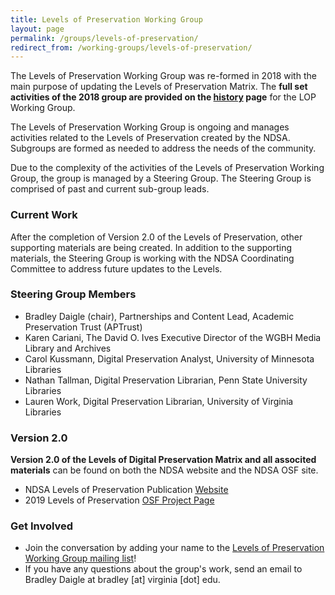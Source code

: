 ```yaml
---
title: Levels of Preservation Working Group
layout: page
permalink: /groups/levels-of-preservation/
redirect_from: /working-groups/levels-of-preservation/
---
```

The Levels of Preservation Working Group was re-formed in 2018 with the main purpose of updating the Levels of Preservation Matrix. The **full set activities of the 2018 group are provided on the [history](/groups/levels-of-preservation/history/) page** for the LOP Working Group.

The Levels of Preservation Working Group is ongoing and manages activities related to the Levels of Preservation created by the NDSA.  Subgroups are formed as needed to address the needs of the community. 

Due to the complexity of the activities of the Levels of Preservation Working Group, the group is managed by a Steering Group.  The Steering Group is comprised of past and current sub-group leads.  

### Current Work
After the completion of Version 2.0 of the Levels of Preservation, other supporting materials are being created.  In addition to the supporting materials, the Steering Group is working with the NDSA Coordinating Committee to address future updates to the Levels.  


### Steering Group Members
* Bradley Daigle (chair), Partnerships and Content Lead, Academic Preservation Trust (APTrust)
* Karen Cariani, The David O. Ives Executive Director of the WGBH Media Library and Archives
* Carol Kussmann, Digital Preservation Analyst, University of Minnesota Libraries
* Nathan Tallman, Digital Preservation Librarian, Penn State University Libraries
* Lauren Work, Digital Preservation Librarian, University of Virginia Libraries


### Version 2.0 
**Version 2.0 of the Levels of Digital Preservation Matrix and all associted materials** can be found on both the NDSA website and the NDSA OSF site.  
- NDSA Levels of Preservation Publication [Website](/publications/levels-of-digital-preservation/)
- 2019 Levels of Preservation [OSF Project Page](https://osf.io/qgz98/)  


### Get Involved
- Join the conversation by adding your name to the [Levels of Preservation Working Group mailing list](https://lists.clir.org/cgi-bin/wa?A0=NDSA-LEVELS)!  
- If you have any questions about the group's work, send an email to Bradley Daigle at bradley [at] virginia [dot] edu. 


